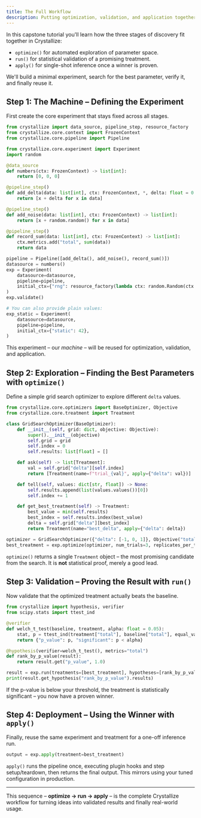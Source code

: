 ```yaml
---
title: The Full Workflow
description: Putting optimization, validation, and application together.
---
```


In this capstone tutorial you'll learn how the three stages of discovery fit together in Crystallize:

- `optimize()` for automated exploration of parameter space.
- `run()` for statistical validation of a promising treatment.
- `apply()` for single-shot inference once a winner is proven.

We'll build a minimal experiment, search for the best parameter, verify it, and finally reuse it.

## Step 1: The Machine – Defining the Experiment

First create the core experiment that stays fixed across all stages.

```python
from crystallize import data_source, pipeline_step, resource_factory
from crystallize.core.context import FrozenContext
from crystallize.core.pipeline import Pipeline

from crystallize.core.experiment import Experiment
import random

@data_source
def numbers(ctx: FrozenContext) -> list[int]:
    return [0, 0, 0]

@pipeline_step()
def add_delta(data: list[int], ctx: FrozenContext, *, delta: float = 0.0) -> list[int]:
    return [x + delta for x in data]

@pipeline_step()
def add_noise(data: list[int], ctx: FrozenContext) -> list[int]:
    return [x + random.random() for x in data]

@pipeline_step()
def record_sum(data: list[int], ctx: FrozenContext) -> list[int]:
    ctx.metrics.add("total", sum(data))
    return data

pipeline = Pipeline([add_delta(), add_noise(), record_sum()])
datasource = numbers()
exp = Experiment(
    datasource=datasource,
    pipeline=pipeline,
    initial_ctx={"rng": resource_factory(lambda ctx: random.Random(ctx.get("seed", 42)))},
)
exp.validate()

# You can also provide plain values:
exp_static = Experiment(
    datasource=datasource,
    pipeline=pipeline,
    initial_ctx={"static": 42},
)
```

This experiment – our *machine* – will be reused for optimization, validation, and application.

## Step 2: Exploration – Finding the Best Parameters with `optimize()`

Define a simple grid search optimizer to explore different `delta` values.

```python
from crystallize.core.optimizers import BaseOptimizer, Objective
from crystallize.core.treatment import Treatment

class GridSearchOptimizer(BaseOptimizer):
    def __init__(self, grid: dict, objective: Objective):
        super().__init__(objective)
        self.grid = grid
        self.index = 0
        self.results: list[float] = []

    def ask(self) -> list[Treatment]:
        val = self.grid["delta"][self.index]
        return [Treatment(name=f"trial_{val}", apply={"delta": val})]

    def tell(self, values: dict[str, float]) -> None:
        self.results.append(list(values.values())[0])
        self.index += 1

    def get_best_treatment(self) -> Treatment:
        best_value = min(self.results)
        best_index = self.results.index(best_value)
        delta = self.grid["delta"][best_index]
        return Treatment(name="best_delta", apply={"delta": delta})

optimizer = GridSearchOptimizer({"delta": [-1, 0, 1]}, Objective("total", "minimize"))
best_treatment = exp.optimize(optimizer, num_trials=3, replicates_per_trial=5)
```

`optimize()` returns a single `Treatment` object – the most promising candidate from the search. It is **not** statistical proof, merely a good lead.

## Step 3: Validation – Proving the Result with `run()`

Now validate that the optimized treatment actually beats the baseline.

```python
from crystallize import hypothesis, verifier
from scipy.stats import ttest_ind

@verifier
def welch_t_test(baseline, treatment, alpha: float = 0.05):
    stat, p = ttest_ind(treatment["total"], baseline["total"], equal_var=False)
    return {"p_value": p, "significant": p < alpha}

@hypothesis(verifier=welch_t_test(), metrics="total")
def rank_by_p_value(result):
    return result.get("p_value", 1.0)

result = exp.run(treatments=[best_treatment], hypotheses=[rank_by_p_value], replicates=30)
print(result.get_hypothesis("rank_by_p_value").results)
```

If the p-value is below your threshold, the treatment is statistically significant – you now have a proven winner.

## Step 4: Deployment – Using the Winner with `apply()`

Finally, reuse the same experiment and treatment for a one-off inference run.

```python
output = exp.apply(treatment=best_treatment)
```

`apply()` runs the pipeline once, executing plugin hooks and step setup/teardown, then returns the final output. This mirrors using your tuned configuration in production.

---

This sequence – **optimize → run → apply** – is the complete Crystallize workflow for turning ideas into validated results and finally real-world usage.

